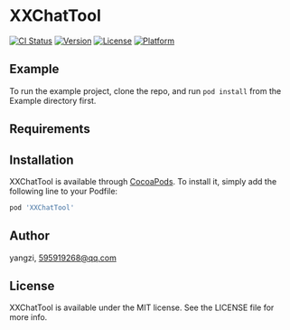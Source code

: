 # XXChatTool

[![CI Status](http://img.shields.io/travis/acct<blob>=0xE7BE8AE5AD90/XXChatTool.svg?style=flat)](https://travis-ci.org/acct<blob>=0xE7BE8AE5AD90/XXChatTool)
[![Version](https://img.shields.io/cocoapods/v/XXChatTool.svg?style=flat)](http://cocoapods.org/pods/XXChatTool)
[![License](https://img.shields.io/cocoapods/l/XXChatTool.svg?style=flat)](http://cocoapods.org/pods/XXChatTool)
[![Platform](https://img.shields.io/cocoapods/p/XXChatTool.svg?style=flat)](http://cocoapods.org/pods/XXChatTool)

## Example

To run the example project, clone the repo, and run `pod install` from the Example directory first.

## Requirements

## Installation

XXChatTool is available through [CocoaPods](http://cocoapods.org). To install
it, simply add the following line to your Podfile:

```ruby
pod 'XXChatTool'
```

## Author

yangzi, 595919268@qq.com

## License

XXChatTool is available under the MIT license. See the LICENSE file for more info.
